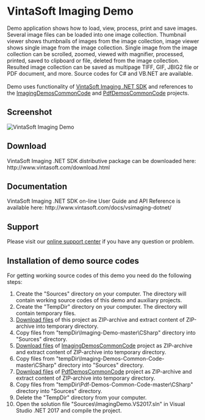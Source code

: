 <h1>VintaSoft Imaging Demo</h1>

Demo application shows how to load, view, process, print and save images. Several image files can be loaded into one image collection. Thumbnail viewer shows thumbnails of images from the image collection, image viewer shows single image from the image collection. Single image from the image collection can be scrolled, zoomed, viewed with magnifier, processed, printed, saved to clipboard or file, deleted from the image collection. Resulted image collection can be saved as multipage TIFF, GIF, JBIG2 file or PDF document, and more. Source codes for C# and VB.NET are available.<br />
<br />
Demo uses functionality of <a href="http://www.vintasoft.com/vsimaging-dotnet-index.html">VintaSoft Imaging .NET SDK</a> and references to the <a href="https://github.com/vintasoft/Imaging-Demos-Common-Code">ImagingDemosCommonCode</a> and <a href="https://github.com/vintasoft/Pdf-Demos-Common-Code">PdfDemosCommonCode</a> projects.

<h2>Screenshot</h2>
<img src="http://www.vintasoft.com/images/screenshots/imaging/vintasoft-imaging-demo.png" alt="VintaSoft Imaging Demo">


<h2>Download</h2>
VintaSoft Imaging .NET SDK distributive package can be downloaded here: http://www.vintasoft.com/download.html


<h2>Documentation</h2>
VintaSoft Imaging .NET SDK on-line User Guide and API Reference is available here: http://www.vintasoft.com/docs/vsimaging-dotnet/


<h2>Support</h2>
Please visit our <a href="https://www.vintasoft.com/support/">online support center</a> if you have any question or problem.


<h2>Installation of demo source codes</h2>
For getting working source codes of this demo you need do the following steps:
<ol>
  <li>Create the "Sources" directory on your computer. The directory will contain working source codes of this demo and auxiliary projects.</li>
  <li>Create the "TempDir" directory on your computer. The directory will contain temporary files.</li>
  <li><a href="https://github.com/vintasoft/Imaging-Demo/archive/master.zip">Download files</a> of this project as ZIP-archive and extract content of ZIP-archive into temporary directory.</li>
  <li>Copy files from "tempDir\Imaging-Demo-master\CSharp" directory into "Sources" directory.</li>
  <li><a href="https://github.com/vintasoft/Imaging-Demos-Common-Code/archive/master.zip">Download files</a> of <a href="https://github.com/vintasoft/Imaging-Demos-Common-Code">ImagingDemosCommonCode</a> project as ZIP-archive and extract content of ZIP-archive into temporary directory.</li>
  <li>Copy files from "tempDir\Imaging-Demos-Common-Code-master\CSharp" directory into "Sources" directory.</li>
  <li><a href="https://github.com/vintasoft/Pdf-Demos-Common-Code/archive/master.zip">Download files</a> of <a href="https://github.com/vintasoft/Pdf-Demos-Common-Code">PdfDemosCommonCode</a> project as ZIP-archive and extract content of ZIP-archive into temporary directory.</li>
  <li>Copy files from "tempDir\Pdf-Demos-Common-Code-master\CSharp" directory into "Sources" directory.</li>
  <li>Delete the "TempDir" directory from your computer.</li>
  <li>Open the solution file "Sources\ImagingDemo.VS2017.sln" in Visual Studio .NET 2017 and compile the project.</li>
</ol>

